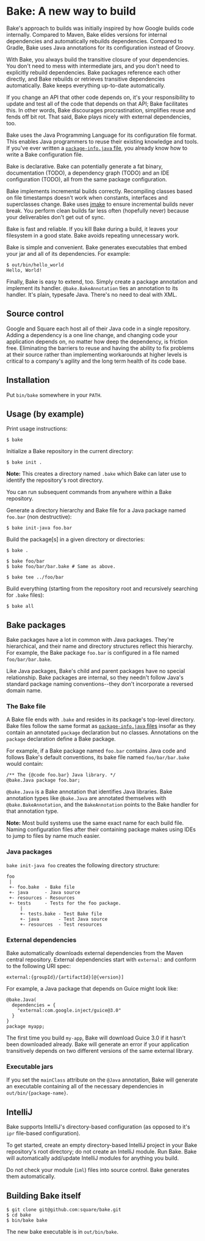 # Bake: A new way to build

Bake's approach to builds was initially inspired by how Google builds code
internally. Compared to Maven, Bake elides versions for internal dependencies
and automatically rebuilds dependencies. Compared to Gradle, Bake uses
Java annotations for its configuration instead of Groovy.

With Bake, you always build the transitive closure of your dependencies.
You don't need to mess with intermediate jars, and you don't need to explicitly
rebuild dependencies. Bake packages reference each other directly, and Bake
rebuilds or retrieves transitive dependencies automatically. Bake keeps
everything up-to-date automatically.

If you change an API that other code depends on, it's your responsibility to
update and test all of the code that depends on that API; Bake facilitates this.
In other words, Bake discourages procrastination, simplifies reuse and fends
off bit rot. That said, Bake plays nicely with external dependencies, too.

Bake uses the Java Programming Language for its configuration file format.
This enables Java programmers to reuse their existing knowledge and tools.
If you've ever written a [`package-info.java` file][1], you already know
how to write a Bake configuration file.

Bake is declarative. Bake can potentially generate a fat binary,
documentation (TODO), a dependency graph (TODO) and an IDE configuration (TODO),
all from the same package configuration.

Bake implements incremental builds correctly. Recompiling classes based on file
timestamps doesn't work when constants, interfaces and superclasses change. Bake
uses [jmake](http://kenai.com/projects/jmake) to ensure incremental builds
never break. You perform clean builds far less often (hopefully never) because
your deliverables don't get out of sync.

Bake is fast and reliable. If you kill Bake during a build, it leaves your
filesystem in a good state. Bake avoids repeating unnecessary work.

Bake is simple and convenient. Bake generates executables that embed your jar
and all of its dependencies. For example:

    $ out/bin/hello_world
    Hello, World!

Finally, Bake is easy to extend, too. Simply create a package annotation and
implement its handler. `@bake.BakeAnnotation` ties an annotation to its handler.
It's plain, typesafe Java. There's no need to deal with XML.

## Source control

Google and Square each host all of their Java code in a single repository.
Adding a dependency is a one line change, and changing code
your application depends on, no matter how deep the dependency, is friction
free. Eliminating the barriers to reuse and having the ability to fix
problems at their source rather than implementing workarounds at higher levels
is critical to a company's agility and the long term health of its code base.

## Installation

Put `bin/bake` somewhere in your `PATH`.

## Usage (by example)

Print usage instructions:

    $ bake

Initialize a Bake repository in the current directory:

    $ bake init .

<b>Note:</b> This creates a directory named `.bake` which Bake can
later use to identify the repository's root directory.

You can run subsequent commands from anywhere within a Bake repository.

Generate a directory hierarchy and Bake file for a Java package named
`foo.bar` (non destructive):

    $ bake init-java foo.bar

Build the package[s] in a given directory or directories:

    $ bake .

    $ bake foo/bar
    $ bake foo/bar/bar.bake # Same as above.

    $ bake tee ../foo/bar

Build everything (starting from the repository root and recursively searching
for `.bake` files):

    $ bake all

## Bake packages

Bake packages have a lot in common with Java packages. They're hierarchical, and
their name and directory structures reflect this hierarchy. For example,
the Bake package `foo.bar` is configured in a file named `foo/bar/bar.bake`.

Like Java packages, Bake's child and parent packages have
no special relationship. Bake packages are internal, so they needn't follow
Java's standard package naming conventions--they don't incorporate a reversed
domain name.

### The Bake file

A Bake file ends with `.bake` and resides in its package's top-level
directory. Bake files follow the same format as [`package-info.java` files][1]
insofar as they contain an annotated `package` declaration but no classes.
Annotations on the `package` declaration define a Bake package.

For example, if a Bake package named `foo.bar` contains Java code and follows
Bake's default conventions, its bake file named `foo/bar/bar.bake` would
contain:

    /** The {@code foo.bar} Java library. */
    @bake.Java package foo.bar;

`@bake.Java` is a Bake annotation that identifies Java libraries. Bake
annotation types like `@bake.Java` are annotated themselves with
`@bake.BakeAnnotation`, and the `BakeAnnotation` points to the Bake handler for
that annotation type.

<b>Note:</b> Most build systems use the same exact name for each build file.
Naming configuration files after their containing package makes using IDEs to
jump to files by name much easier.

### Java packages

`bake init-java foo` creates the following directory structure:

    foo
     |
     +- foo.bake  - Bake file
     +- java      - Java source
     +- resources - Resources
     +- tests     - Tests for the foo package.
         |
         +- tests.bake - Test Bake file
         +- java       - Test Java source
         +- resources  - Test resources

### External dependencies

Bake automatically downloads external dependencies from the Maven central
repository. External dependencies start with `external:` and conform to the
following URI spec:

    external:{groupId}/{artifactId}[@{version}]

For example, a Java package that depends on Guice might look like:

    @bake.Java(
      dependencies = {
        "external:com.google.inject/guice@3.0"
      }
    }
    package myapp;

The first time you build `my-app`, Bake will download Guice 3.0 if
it hasn't been downloaded already. Bake will generate an error if your
application transitively depends on two different versions of the same external
library.

### Executable jars

If you set the `mainClass` attribute on the `@Java` annotation, Bake will
generate an executable containing all of the necessary dependencies in
`out/bin/{package-name}`.

[1]: http://java.sun.com/docs/books/jls/third_edition/html/packages.html#7.4.1.1

## IntelliJ

Bake supports IntelliJ's directory-based configuration (as opposed to it's
`ipr` file-based configuration).

To get started, create an empty directory-based IntelliJ project in your
Bake repository's root directory; do not create an IntelliJ module. Run Bake.
Bake will automatically add/update IntelliJ modules for anything you build.

Do not check your module (`iml`) files into source control. Bake generates
them automatically.

## Building Bake itself

    $ git clone git@github.com:square/bake.git
    $ cd bake
    $ bin/bake bake

The new bake executable is in `out/bin/bake`.
